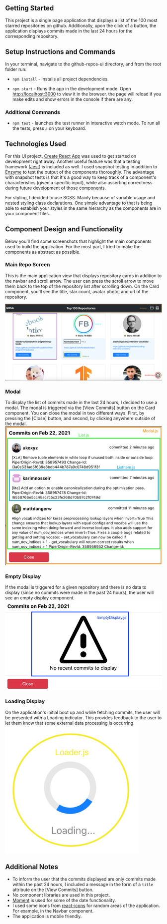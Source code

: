 ## Getting Started

This project is a single page application that displays a list of the 100 most starred repositories on github.
Additionally, upon the click of a button, the application displays commits made in the last 24 hours for the corresponding repository.

## Setup Instructions and Commands

In your terminal, navigate to the github-repos-ui directory, and from the root folder run:

- `npm install` - installs all project dependencies.

- `npm start` - Runs the app in the development mode. Open [http://localhost:3000](http://localhost:3000) to view it in the browser.
  the page will reload if you make edits and show errors in the console if there are any.

### Additional Commands

- `npm test` - launches the test runner in interactive watch mode. To run all the tests, press `a` on your keyboard.

## Technologies Used

For this UI project, [Create React App](https://github.com/facebook/create-react-app) was used to get started on development right away.
Another useful feature was that a testing framework ([Jest](https://jestjs.io/)) is included as well.
I used snapshot testing in addition to [Enzyme](https://enzymejs.github.io/enzyme/) to test the output of the components thoroughly.
The advantage with snapshot tests is that it's a good way to keep track of a component's characteristics (given a specific input),
while also asserting correctness during future development of those components.

For styling, I decided to use SCSS. Mainly because of variable usage and nested styling class declarations.
One simple advantage to that is being able to establish your styles in the same hierarchy as the components are in your component files.

## Component Design and Functionality

Below you'll find some screenshots that highlight the main components used to build the application. For the most part, I tried to make the components as abstract as possible.

### Main Repo Screen

This is the main application view that displays repository cards in addition to the navbar and scroll arrow.
The user can press the scroll arrow to move them back to the top of the repository list after scrolling down.
On the Card component, you'll see the title, star count, avatar photo, and url of the repository.

![Component Design Image](readme_assets/card_display.png)

### Modal

To display the list of commits made in the last 24 hours, I decided to use a modal. The modal is triggered via the [View Commits] button on the Card component.
You can close the modal in two different ways. First, by pressing the [Close] button, and second, by clicking anywhere outside of the modal.
![Component Design Image](readme_assets/modal_display.png)

### Empty Display

If the modal is triggered for a given repository and there is no data to display (since no commits were made in the past 24 hours), the user will see an empty display component.
![Component Design Image](readme_assets/empty_display.png)

### Loading Display

On the application's initial boot up and while fetching commits, the user will be presented with a Loading indicator. This provides feedback to the user to let them know that some external data processing is occurring.
![Component Design Image](readme_assets/loading_display.png)

## Additional Notes

- To inform the user that the commits displayed are only commits made within the past 24 hours, I included a message in the form of a `title` attribute on the [View Commits] button.
- No component libraries are used in this project.
- [Moment](https://momentjs.com/) is used for some of the date functionality.
- I used some icons from [react-icons](https://react-icons.github.io/react-icons) for random areas of the application. For example, in the Navbar component.
- The application is mobile friendly.
